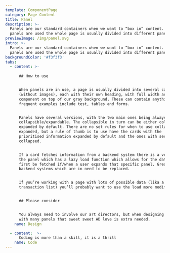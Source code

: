 ```yaml
---
template: ComponentPage
category: Page Content
title: Panel
description: >-
  Panels are our standard containers when we want to “box in” content. When
  panels are used the whole page is usually divided into different panels.
previewImage: /img/panel.svg
intro: >-
  Panels are our standard containers when we want to “box in” content. When
  panels are used the whole page is usually divided into different panels.
backgroundColor: '#f3f3f3'
tabs:
  - content: >-
      
      ## How to use


      When panels are in use, a page is usually divided into several cards
      (without images), each with their own heading, with full width across the
      component on top of our gray background. These can contain anything,
      frequent examples include test, tables and forms.


      Panels have several versions, with the two main ones being always open and
      collapsible/expandable. The collapsible in turn can be either collapsed or
      expanded by default. There are no set rules for when to use collapsed or
      expanded, but a rule of thumb is to use have the cards with the
      prioritised information expanded by default and the ones with secondary
      collapsed. 


      If a card fetches information from a backend system there is a version of
      the panel which has a lazy load function which allows for the data to
      first be fetched if/when a user expands that specific panel. Great for
      backend systems which are in need to be replaced.


      If you’re working with a page with lots of possible data (lika a
      transaction list) you’ll probably want to use the load more modifier.


      ## Please consider


      You always need to involve our art directors, but when designing a page
      with many panels that sweet sweet AD love is extra needed.
    name: Design

  - content:  >-
      Coding is more than a skill, it is a thrill
    name: Code
---
```


